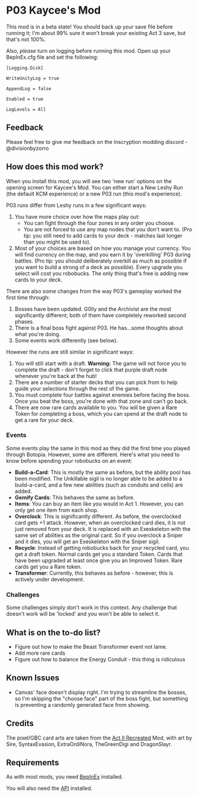 # P03 Kaycee's Mod

This mod is in a beta state! You should back up your save file before running it; I'm about 99% sure it won't break your existing Act 3 save, but that's not 100%.

Also, *please* turn on logging before running this mod. Open up your BepInEx.cfg file and set the following:

```
[Logging.Disk]

WriteUnityLog = true

AppendLog = false

Enabled = true

LogLevels = All
```

## Feedback

Please feel free to give me feedback on the Inscryption modding discord - @divisionbyzorro

## How does this mod work?

When you install this mod, you will see two 'new run' options on the opening screen for Kaycee's Mod. You can either start a New Leshy Run (the default KCM experience) or a new P03 run (this mod's experience).

P03 runs differ from Leshy runs in a few significant ways:

1) You have more choice over how the maps play out:
    - You can fight through the four zones in any order you choose. 
    - You are not forced to use any map nodes that you don't want to. (Pro tip: you still need to add cards to your deck - matches last longer than you might be used to).
2) Most of your choices are based on how you manage your currency. You will find currency on the map, and you earn it by 'overkilling' P03 during battles. (Pro tip: you should deliberately overkill as much as possible if you want to build a strong of a deck as possible). Every upgrade you select will cost you robobucks. The only thing that's free is adding new cards to your deck.

There are also some changes from the way P03's gameplay worked the first time through:

1) Bosses have been updated. G0lly and the Archivist are the most significantly different; both of them have completely reworked second phases. 
2) There is a final boss fight against P03. He has...some thoughts about what you're doing.
3) Some events work differently (see below).

However the runs are still similar in significant ways:

1) You will still start with a draft. **Warning:** The game will not force you to complete the draft - don't forget to click that purple draft node whenever you're back at the hub!
2) There are a number of starter decks that you can pick from to help guide your selections through the rest of the game.
3) You must complete four battles against enemies before facing the boss. Once you beat the boss, you're done with that zone and can't go back.
4) There are now rare cards available to you. You will be given a Rare Token for completing a boss, which you can spend at the draft node to get a rare for your deck.

### Events

Some events play the same in this mod as they did the first time you played through Botopia. However, some are different. Here's what you need to know before spending your robobucks on an event:

- **Build-a-Card**: This is mostly the same as before, but the ability pool has been modified. The Unkillable sigil is no longer able to be added to a build-a-card, and a few new abilities (such as conduits and cells) are added.
- **Gemify Cards**: This behaves the same as before.
- **Items**: You can buy an item like you would in Act 1. However, you can only get one item from each shop.
- **Overclock**: This is significantly different. As before, the overclocked card gets +1 attack. However, when an overclocked card dies, it is not just removed from your deck. It is replaced with an Exeskeleton with the same set of abilities as the original card. So if you overclock a Sniper and it dies, you will get an Exeskeleton with the Sniper sigil.
- **Recycle**: Instead of getting robobucks back for your recycled card, you get a draft token. Normal cards get you a standard Token. Cards that have been upgraded at least once give you an Improved Token. Rare cards get you a Rare token.
- **Transformer**: Currently, this behaves as before - however, this is actively under development.

### Challenges

Some challenges simply don't work in this context. Any challenge that doesn't work will be 'locked' and you won't be able to select it.

## What is on the to-do list?
- Figure out how to make the Beast Transformer event not lame.
- Add more rare cards
- Figure out how to balance the Energy Conduit - this thing is ridiculous

## Known Issues
- Canvas' face doesn't display right. I'm trying to streamline the bosses, so I'm skipping the "choose face" part of the boss fight, but something is preventing a randomly generated face from showing.

## Credits

The pixel/GBC card arts are taken from the [Act II Recreated](https://inscryption.thunderstore.io/package/Sire/RecreatedAct2Cards/) Mod, with art by Sire, SyntaxEvasion, ExtraOrdiNora, TheGreenDigi and DragonSlayr.

## Requirements

As with most mods, you need [BepInEx](https://inscryption.thunderstore.io/package/BepInEx/BepInExPack_Inscryption/) installed. 

You will also need the [API](https://inscryption.thunderstore.io/package/API_dev/API/) installed.